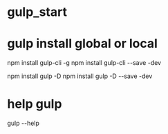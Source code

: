 # gulp_start

# gulp install global or local 
npm install gulp-cli -g
npm install gulp-cli --save -dev

npm install gulp -D
npm install gulp -D --save -dev

# help gulp
gulp --help